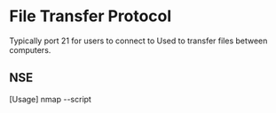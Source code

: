   # File Transfer Protocol
  Typically port 21 for users to connect to
  Used to transfer files between computers.
  
  ## NSE
  [Usage] nmap --script <script name> <IP>
  script | Description
  -- | --
  ftp-anon | anonymous login check
  ftp-brute | brute force password
  ftp-bounce | Checks for port scanning on server using bounce method
  ftp-systd | sends SYST and STAT commands
  
  ## Connection 
  ftp <IP> <port>
  
  ## Login
  Check info presented before loggin in (sometime version info etc)
  ### Anonymous Login
  allows login without user or pass
  anonymous : anonymous
  
  ### User Login
  Enter username and password at prompt as normal
  
  ## Key commands
  Command | Description
  -- | --
  pass | Passive Mode
  binary | Binary Mode
  cd | Chnage Directory
  get | Download file from remote to local
  dir | List files

